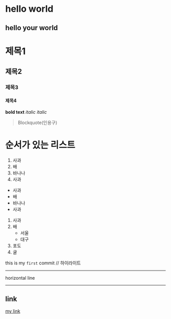# hello world
## hello your world

# 제목1 
## 제목2
### 제목3
#### 제목4
**bold text**
*italic*
_italic_

> Blockquote(인용구)

# 순서가 있는 리스트
1. 사과
2. 배
3. 바나나
2. 사과

- 사과
- 배
- 바나나
- 사과

1. 사과
5. 배
    - 서울
    - 대구
9. 포도
10. 귤

this is my `first` commit // 하이라이트

---

horizontal line

---
## link
[my link](https://www.naver.com)



